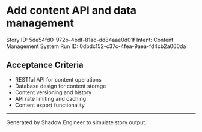 # Add content API and data management

Story ID: 5de54fd0-972b-4bdf-81ad-dd84aae0d01f
Intent: Content Management System
Run ID: 0dbdc152-c37c-4fea-9aea-fd4cb2a060da

## Acceptance Criteria
- RESTful API for content operations
- Database design for content storage
- Content versioning and history
- API rate limiting and caching
- Content export functionality

---
Generated by Shadow Engineer to simulate story output.
